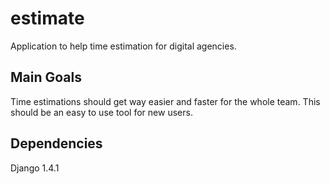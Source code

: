 estimate
========

Application to help time estimation for digital agencies.

## Main Goals ##

Time estimations should get way easier and faster for the whole team.
This should be an easy to use tool for new users.

## Dependencies ##

Django 1.4.1
